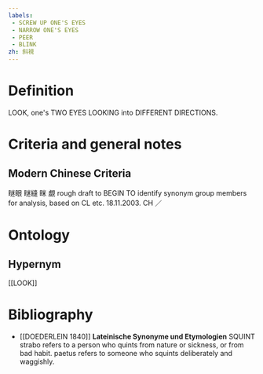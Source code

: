```yaml
---
labels: 
 - SCREW UP ONE'S EYES
 - NARROW ONE'S EYES
 - PEER
 - BLINK
zh: 斜視
---
```


# Definition
LOOK, one's TWO EYES LOOKING into DIFFERENT DIRECTIONS.
# Criteria and general notes
## Modern Chinese Criteria
瞇眼
瞇縫
眯
覷
rough draft to BEGIN TO identify synonym group members for analysis, based on CL etc. 18.11.2003. CH ／
# Ontology

## Hypernym
[[LOOK]]
# Bibliography
- [[DOEDERLEIN 1840]]
**Lateinische Synonyme und Etymologien** 
SQUINT
strabo refers to a person who quints from nature or sickness, or from bad habit.
paetus refers to someone who squints deliberately and waggishly.